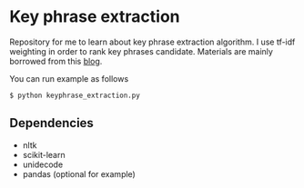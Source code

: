 # Key phrase extraction

Repository for me to learn about key phrase extraction algorithm.
I use tf-idf weighting in order to rank key phrases candidate.
Materials are mainly borrowed from this [blog](http://bdewilde.github.io/blog/2014/09/23/intro-to-automatic-keyphrase-extraction/).

You can run example as follows

```
$ python keyphrase_extraction.py
```

## Dependencies

- nltk
- scikit-learn
- unidecode
- pandas (optional for example)
